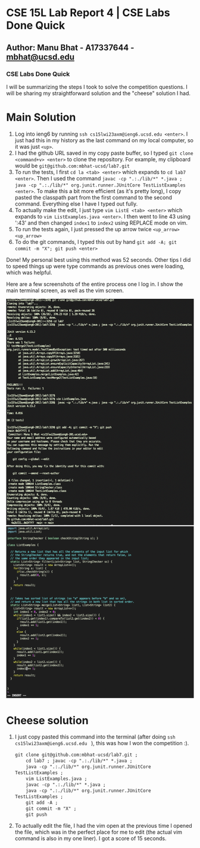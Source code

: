 # CSE 15L Lab Report 4 | CSE Labs Done Quick 
## Author: Manu Bhat - A17337644 - mbhat@ucsd.edu

### CSE Labs Done Quick

I will be summarizing the steps I took to solve the competition questions. I will be sharing my straightforward solution and the "cheese" solution I had.

# Main Solution
1. Log into ieng6 by running `ssh cs15lwi23axm@ieng6.ucsd.edu <enter>`. I just had this in my history as the last command on my local computer, so it was just `<up>`.
2. I had the github URL saved in my copy paste buffer, so I typed `git clone <command+v> <enter>` to clone the repository. For example, my clipboard would be `git@github.com:mbhat-ucsd/lab7.git`
3. To run the tests, I first `cd la <tab> <enter>` which expands to `cd lab7 <enter>`. Then I used the command `javac -cp ".:./lib/*" *.java ; java -cp ".:./lib/*" org.junit.runner.JUnitCore TestListExamples <enter>`. To make this a bit more efficient (as it's pretty long), I copy pasted the classpath part from the first command to the second command. Everything else I have I typed out fully.
4. To actually make the edit, I just type `vim ListE <tab> <enter>` which expands to `vim ListExamples.java <enter>`. I then went to line 43 using ':43' and then changed `index1` to `index2` using REPLACE mode on vim.
5. To run the tests again, I just pressed the up arrow twice `<up_arrow> <up_arrow>`
6. To do the git commands, I typed this out by hand `git add -A; git commit -m "X"; git push <enter>`

Done! My personal best using this method was 52 seconds. Other tips I did to speed things up were type commands as previous ones were loading, which was helpful.

Here are a few screenshots of the entire process one I log in. I show the main terminal screen, as well as the vim screen.

![first](first.png)
![second](second.png)

# Cheese solution
1. I just copy pasted this command into the terminal (after doing `ssh cs15lwi23axm@ieng6.ucsd.edu ` ), this was how I won the competition :).

    ```
    git clone git@github.com:mbhat-ucsd/lab7.git ; 
        cd lab7 ; javac -cp ".:./lib/*" *.java ; 
        java -cp ".:./lib/*" org.junit.runner.JUnitCore TestListExamples ; 
        vim ListExamples.java ; 
        javac -cp ".:./lib/*" *.java ; 
        java -cp ".:./lib/*" org.junit.runner.JUnitCore TestListExamples ; 
        git add -A ; 
        git commit -m "X" ; 
        git push
    ```

2. To actually edit the file, I had the vim open at the previous time I opened the file, which was in the perfect place for me to edit (the actual vim command is also in my one liner). I got a score of 15 seconds.
